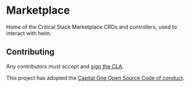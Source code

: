 # Marketplace

Home of the Critical Stack Marketplace CRDs and controllers, used to interact with helm.

## Contributing

Any contributors must accept and [sign the CLA](https://cla-assistant.io/criticalstack/marketplace).

This project has adopted the [Capital One Open Source Code of conduct](https://developer.capitalone.com/resources/code-of-conduct).
